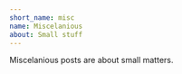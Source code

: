 ```yaml
---
short_name: misc
name: Miscelanious
about: Small stuff
---
```

Miscelanious posts are about small matters.